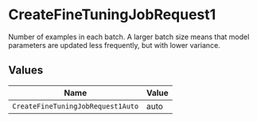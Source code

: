 # CreateFineTuningJobRequest1

Number of examples in each batch. A larger batch size means that model parameters
are updated less frequently, but with lower variance.



## Values

| Name                              | Value                             |
| --------------------------------- | --------------------------------- |
| `CreateFineTuningJobRequest1Auto` | auto                              |
